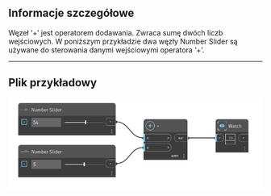 ## Informacje szczegółowe
Węzeł ‘+’ jest operatorem dodawania. Zwraca sumę dwóch liczb wejściowych. W poniższym przykładzie dwa węzły Number Slider są używane do sterowania danymi wejściowymi operatora ‘+’.
___
## Plik przykładowy

![+](./+_img.jpg)
